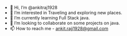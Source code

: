 - 👋 Hi, I’m @ankitraj1928
- 👀 I’m interested in Traveling and exploring new places.
- 🌱 I’m currently learning Full Stack java.
- 💞️ I’m looking to collaborate on some projects on java.
- 📫 How to reach me - ankit.rajj1928@gmail.com

<!---
ankitraj1928/ankitraj1928 is a ✨ special ✨ repository because its `README.md` (this file) appears on your GitHub profile.
You can click the Preview link to take a look at your changes.
--->
